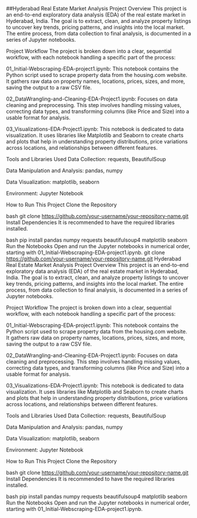 ##Hyderabad Real Estate Market Analysis
Project Overview
This project is an end-to-end exploratory data analysis (EDA) of the real estate market in Hyderabad, India. The goal is to extract, clean, and analyze property listings to uncover key trends, pricing patterns, and insights into the local market. The entire process, from data collection to final analysis, is documented in a series of Jupyter notebooks.

Project Workflow
The project is broken down into a clear, sequential workflow, with each notebook handling a specific part of the process:

01_Initial-Webscraping-EDA-project1.ipynb: This notebook contains the Python script used to scrape property data from the housing.com website. It gathers raw data on property names, locations, prices, sizes, and more, saving the output to a raw CSV file.

02_DataWrangling-and-Cleaning-EDA-Project1.ipynb: Focuses on data cleaning and preprocessing. This step involves handling missing values, correcting data types, and transforming columns (like Price and Size) into a usable format for analysis.

03_Visualizations-EDA-Project1.ipynb: This notebook is dedicated to data visualization. It uses libraries like Matplotlib and Seaborn to create charts and plots that help in understanding property distributions, price variations across locations, and relationships between different features.

Tools and Libraries Used
Data Collection: requests, BeautifulSoup

Data Manipulation and Analysis: pandas, numpy

Data Visualization: matplotlib, seaborn

Environment: Jupyter Notebook

How to Run This Project
Clone the Repository

bash
git clone https://github.com/your-username/your-repository-name.git
Install Dependencies
It is recommended to have the required libraries installed.

bash
pip install pandas numpy requests beautifulsoup4 matplotlib seaborn
Run the Notebooks
Open and run the Jupyter notebooks in numerical order, starting with 01_Initial-Webscraping-EDA-project1.ipynb.
git clone https://github.com/your-username/your-repository-name.git
Hyderabad Real Estate Market Analysis
Project Overview
This project is an end-to-end exploratory data analysis (EDA) of the real estate market in Hyderabad, India. The goal is to extract, clean, and analyze property listings to uncover key trends, pricing patterns, and insights into the local market. The entire process, from data collection to final analysis, is documented in a series of Jupyter notebooks.

Project Workflow
The project is broken down into a clear, sequential workflow, with each notebook handling a specific part of the process:

01_Initial-Webscraping-EDA-project1.ipynb: This notebook contains the Python script used to scrape property data from the housing.com website. It gathers raw data on property names, locations, prices, sizes, and more, saving the output to a raw CSV file.

02_DataWrangling-and-Cleaning-EDA-Project1.ipynb: Focuses on data cleaning and preprocessing. This step involves handling missing values, correcting data types, and transforming columns (like Price and Size) into a usable format for analysis.

03_Visualizations-EDA-Project1.ipynb: This notebook is dedicated to data visualization. It uses libraries like Matplotlib and Seaborn to create charts and plots that help in understanding property distributions, price variations across locations, and relationships between different features.

Tools and Libraries Used
Data Collection: requests, BeautifulSoup

Data Manipulation and Analysis: pandas, numpy

Data Visualization: matplotlib, seaborn

Environment: Jupyter Notebook

How to Run This Project
Clone the Repository

bash
git clone https://github.com/your-username/your-repository-name.git
Install Dependencies
It is recommended to have the required libraries installed.

bash
pip install pandas numpy requests beautifulsoup4 matplotlib seaborn
Run the Notebooks
Open and run the Jupyter notebooks in numerical order, starting with 01_Initial-Webscraping-EDA-project1.ipynb.

